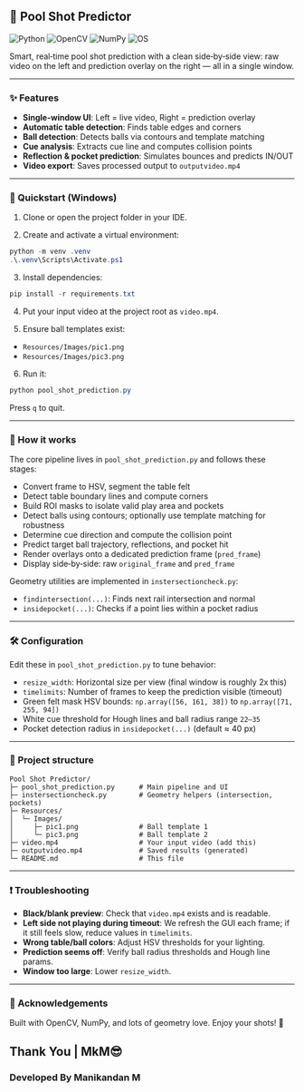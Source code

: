 ## 🎱 Pool Shot Predictor

![Python](https://img.shields.io/badge/Python-3.8%2B-blue?logo=python&logoColor=white)
![OpenCV](https://img.shields.io/badge/OpenCV-4.x-green?logo=opencv&logoColor=white)
![NumPy](https://img.shields.io/badge/NumPy-Enabled-orange?logo=numpy&logoColor=white)
![OS](https://img.shields.io/badge/OS-Windows%2010+-blue?logo=windows&logoColor=white)

Smart, real‑time pool shot prediction with a clean side‑by‑side view: raw video on the left and prediction overlay on the right — all in a single window.

---

### ✨ Features

- **Single-window UI**: Left = live video, Right = prediction overlay
- **Automatic table detection**: Finds table edges and corners
- **Ball detection**: Detects balls via contours and template matching
- **Cue analysis**: Extracts cue line and computes collision points
- **Reflection & pocket prediction**: Simulates bounces and predicts IN/OUT
- **Video export**: Saves processed output to `outputvideo.mp4`

---

### 🚀 Quickstart (Windows)

1) Clone or open the project folder in your IDE.

2) Create and activate a virtual environment:

```powershell
python -m venv .venv
.\.venv\Scripts\Activate.ps1
```

3) Install dependencies:

```powershell
pip install -r requirements.txt
```

4) Put your input video at the project root as `video.mp4`.

5) Ensure ball templates exist:
- `Resources/Images/pic1.png`
- `Resources/Images/pic3.png`

6) Run it:

```powershell
python pool_shot_prediction.py
```

Press `q` to quit.

---

### 🧠 How it works

The core pipeline lives in `pool_shot_prediction.py` and follows these stages:

- Convert frame to HSV, segment the table felt
- Detect table boundary lines and compute corners
- Build ROI masks to isolate valid play area and pockets
- Detect balls using contours; optionally use template matching for robustness
- Determine cue direction and compute the collision point
- Predict target ball trajectory, reflections, and pocket hit
- Render overlays onto a dedicated prediction frame (`pred_frame`)
- Display side‑by‑side: raw `original_frame` and `pred_frame`

Geometry utilities are implemented in `instersectioncheck.py`:
- `findintersection(...)`: Finds next rail intersection and normal
- `insidepocket(...)`: Checks if a point lies within a pocket radius

---

### 🛠️ Configuration

Edit these in `pool_shot_prediction.py` to tune behavior:

- `resize_width`: Horizontal size per view (final window is roughly 2x this)
- `timelimits`: Number of frames to keep the prediction visible (timeout)
- Green felt mask HSV bounds: `np.array([56, 161, 38])` to `np.array([71, 255, 94])`
- White cue threshold for Hough lines and ball radius range `22–35`
- Pocket detection radius in `insidepocket(...)` (default ≈ 40 px)

---

### 🧩 Project structure

```
Pool Shot Predictor/
├─ pool_shot_prediction.py      # Main pipeline and UI
├─ instersectioncheck.py        # Geometry helpers (intersection, pockets)
├─ Resources/
│  └─ Images/
│     ├─ pic1.png               # Ball template 1
│     └─ pic3.png               # Ball template 2
├─ video.mp4                    # Your input video (add this)
├─ outputvideo.mp4              # Saved results (generated)
└─ README.md                    # This file
```

---

### ❗ Troubleshooting

- **Black/blank preview**: Check that `video.mp4` exists and is readable.
- **Left side not playing during timeout**: We refresh the GUI each frame; if it still feels slow, reduce values in `timelimits`.
- **Wrong table/ball colors**: Adjust HSV thresholds for your lighting.
- **Prediction seems off**: Verify ball radius thresholds and Hough line params.
- **Window too large**: Lower `resize_width`.

---

### 🙌 Acknowledgements

Built with OpenCV, NumPy, and lots of geometry love. Enjoy your shots! 🎯


## Thank You | MkM😎
### Developed By Manikandan M 
